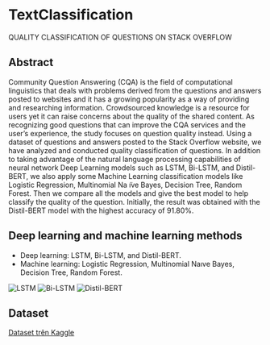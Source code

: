 # TextClassification
QUALITY CLASSIFICATION OF QUESTIONS ON STACK OVERFLOW

## Abstract
Community Question Answering (CQA) is the field of computational linguistics that deals with problems derived from the questions and answers posted to websites and it has a growing popularity as a way of providing and researching information. Crowdsourced knowledge is a resource for users yet it can raise concerns about the quality of the shared content. As recognizing good questions that can improve the CQA services and the user’s experience, the study focuses on question quality instead. Using a dataset of questions and answers posted to the Stack Overflow website, we have analyzed and conducted quality classification of questions. In addition to taking advantage of the natural language processing capabilities of neural network Deep Learning models such as LSTM, Bi-LSTM, and Distil-BERT, we also apply some Machine Learning classification models like Logistic Regression, Multinomial Na ̈ıve Bayes, Decision Tree, Random Forest. Then we compare all the models and give the best model to help classify the quality of the question. Initially, the result was obtained with the Distil-BERT model with the highest accuracy of 91.80%.


## Deep learning and machine learning methods
- Deep learning: LSTM, Bi-LSTM, and Distil-BERT.
- Machine learning: Logistic Regression, Multinomial Naıve Bayes, Decision Tree, Random Forest.

![LSTM]([https://github.com/Moon2909/TextClassification/blob/main/LSTM.png])
![Bi-LSTM]([https://github.com/Moon2909/TextClassification/blob/main/Bi-LSTM.jpg])
![Distil-BERT]([https://github.com/Moon2909/TextClassification/blob/main/Distil-BERT.png])

## Dataset

[Dataset trên Kaggle]([https://www.kaggle.com/datasets/imoore/60k-stack-overflow-questions-with-quality-rate])
